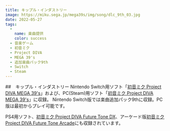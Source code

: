 ```yaml
---
title: キップル・インダストリー
image: https://miku.sega.jp/mega39s/img/song/dlc_9th_03.jpg
date: 2022-05-27
tags:
  -
    name: 楽曲提供
    color: success
  - 音楽ゲーム
  - 初音ミク
  - Project DIVA
  - MEGA 39's
  - 追加楽曲パック9th
  - Switch
  - Steam
---
```


##　キップル・インダストリー
Nintendo Switch用ソフト「[初音ミク Project DIVA MEGA 39's](https://miku.sega.jp/mega39s/)」および、PC(Steam)用ソフト「[初音ミク Project DIVA MEGA 39's](https://miku.sega.jp/mega39splus/)」に収録。
Nintendo Switch版では楽曲追加パック9thに収録。PC版は最初からプレイ可能です。

PS4用ソフト、[初音ミク Project DIVA Future Tone DX](http://miku.sega.jp/arcade/)、アーケード版[初音ミク Project DIVA Future Tone Arcade](http://miku.sega.jp/arcade/)にも収録されています。